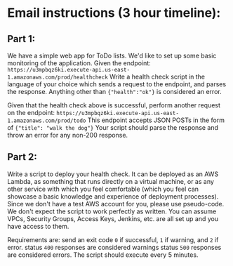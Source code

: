 # Email instructions (3 hour timeline):

## Part 1:
We have a simple web app for ToDo lists. We'd like to set up some basic monitoring of the application.
Given the endpoint:
`https://u3mpbqz6ki.execute-api.us-east-1.amazonaws.com/prod/healthcheck`
Write a health check script in the language of your choice which sends a request to the endpoint, and parses the response.
Anything other than `{"health":"ok"}` is considered an error.

Given that the health check above is successful, perform another request on the endpoint:
`https://u3mpbqz6ki.execute-api.us-east-1.amazonaws.com/prod/todo`
This endpoint accepts JSON POSTs in the form of `{"title": "walk the dog"}`
Your script should parse the response and throw an error for any non-200 response.

## Part 2:
Write a script to deploy your health check. It can be deployed as an AWS Lambda, as something that runs directly on a virtual machine, or as any other service with which you feel comfortable (which you feel can showcase a basic knowledge and experience of deployment processes). 
Since we don't have a test AWS account for you, please use pseudo-code. We don't expect the script to work perfectly as written. 
You can assume VPCs, Security Groups, Access Keys, Jenkins, etc. are all set up and you have access to them.

Requirements are:
send an exit code `0` if successful, `1` if warning, and `2` if error.
status `400` responses are considered warnings
status `500` responses are considered errors.
The script should execute every 5 minutes.

